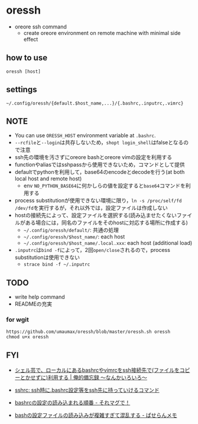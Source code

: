 # oressh

* oreore ssh command
  * create oreore environment on remote machine with minimal side effect

## how to use
```
oressh [host]
```

## settings
```
~/.config/oressh/{default.$host_name,...}/{.bashrc,.inputrc,.vimrc}
```

## NOTE
* You can use `ORESSH_HOST` environment variable at `.bashrc`.
* `--rcfile`と`--login`は共存しないため，`shopt login_shell`はfalseとなるので注意
* ssh先の環境を汚さずにoreore bashとoreore vimの設定を利用する
* functionやaliasではsshpassから使用できないため，コマンドとして提供
* defaultでpythonを利用して，base64のencodeとdecodeを行う(at both local host and remote host)
  * env `NO_PYTHON_BASE64`に何かしらの値を設定すると`base64`コマンドを利用する
* process substitutionが使用できない環境に限り，`ln -s /proc/self/fd /dev/fd`を実行するが，それ以外では，設定ファイルは作成しない
* hostの接続先によって、設定ファイルを選択する(読み込ませたくないファイルがある場合には，同名のファイルをそのhostに対応する場所に作成する)
  * `~/.config/oressh/default/`: 共通の処理
  * `~/.config/oressh/$host_name/`: each host
  * `~/.config/oressh/$host_name/.local.xxx`: each host (additional load)
* `.inputrc`は`bind -f`によって，2回`open/close`されるので，process substitutionは使用できない
  * `strace bind -f ~/.inputrc`

## TODO
* write help command
* READMEの充実

### for wgit
```
https://github.com/umaumax/oressh/blob/master/oressh.sh oressh
chmod u+x oressh
```

## FYI
* [シェル芸で、ローカルにあるbashrcやvimrcをssh接続先で\(ファイルをコピーとかせずに\)利用する \| 俺的備忘録 〜なんかいろいろ〜]( https://orebibou.com/2018/10/%E3%82%B7%E3%82%A7%E3%83%AB%E8%8A%B8%E3%81%A7%E3%80%81%E3%83%AD%E3%83%BC%E3%82%AB%E3%83%AB%E3%81%AB%E3%81%82%E3%82%8Bbashrc%E3%82%84vimrc%E3%82%92ssh%E6%8E%A5%E7%B6%9A%E5%85%88%E3%81%A7%E3%83%95/ )
* [sshrc: ssh時に\.bashrc設定等をssh先に持っていけるコマンド]( https://rcmdnk.com/blog/2018/01/31/computer-bash-zsh-network/ )

* [bashrcの設定の読み込まれる順番 \- それマグで！]( http://takuya-1st.hatenablog.jp/entry/20110102/1293970212 )
* [bashの設定ファイルの読み込みが複雑すぎて混乱する \- ぱせらんメモ]( https://pasela.hatenablog.com/entry/20090209/bash )
